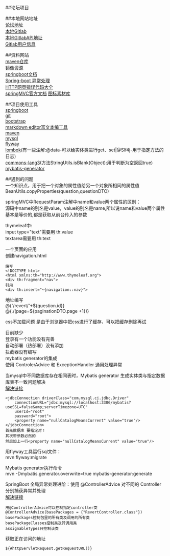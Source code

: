 ##论坛项目<br>

##本地网站地址<br>
[论坛地址](http://localhost:8887)<br>
[本地Gitlab](http://192.168.31.174/)<br>
[本地GitlabAPI地址](http://192.168.31.174/help/api/oauth2.md)<br>
[Gitlab用户信息](http://192.168.31.174/api/v4/user?access_token=jCEq22FxbCc2Jsr7uySM)

##资料网站<br>
[maven仓库](https://mvnrepository.com/)<br>
[镜像资源](https://mirrors.tuna.tsinghua.edu.cn/)<br>
[springboot文档](https://docs.spring.io/spring-boot/docs/2.0.0.RC1/reference/htmlsingle/)<br>
[Spring-boot 异常处理](https://www.jianshu.com/p/332f42fbabe2)<br>
[HTTP网页错误代码大全](https://blog.csdn.net/admin_8888/article/details/75270112)<br>
[springMVC官方文档](https://docs.spring.io/spring/docs/5.0.1.RELEASE/spring-framework-reference/web.html#spring-web)
[图标素材库](https://www.iconfont.cn/)

##项目使用工具<br>
[springboot](https://spring.io/)<br>
[git](https://git-scm.com/)<br>
[bootstrap](https://www.bootcss.com/)<br>
[markdown editor富文本编工具](http://editor.md.ipandao.com/)<br>
[maven](http://maven.apache.org/)<br>
[mysql](https://www.mysql.com/)<br>
[flyway](https://flywaydb.org/)<br>
[lombok](https://projectlombok.org/)(有一些注解:@data-可以给实体类进行get、set|@Slf4j-用于指定方法的日志)<br>
[commons-lang3](https://mvnrepository.com/artifact/org.apache.commons/commons-lang3)(方法StringUtils.isBlank(Object):用于判断为空返回true)<br>
[mybatis-generator](http://mybatis.org/generator/running/running.html)<br>

##遇到的问题<br>
一个知识点，用于把一个对象的属性值给另一个对象所相同的属性值<br>
BeanUtils.copyProperties(question,questionDTO)<br>

springMVC中RequestParam注解中name和value两个属性的区别：<br>
源码中name的别名是value，value的别名是name,所以说name和value两个属性基本是等价的,都是获取从前台传入的参数<br>

thymeleaf中:<br>
input type="text"需要用 th:value<br>
textarea需要用 th:text<br>

一个页面的应用<br>
创建navigation.html<br>

    编写
    <!DOCTYPE html>
    <html xmlns:th="http://www.thymeleaf.org">
    <div th:fragment="nav">
    引用
    <div th:insert="~{navigation::nav}">

地址编写<br>
@{'/revert/'+${question.id}}<br>
@{./(page=${paginationDTO.page +1})}<br>

css不加载问题
是由于浏览器中把css进行了缓存，可以把缓存删除再试

目前缺少<br>
登录有一个功能没有完善<br>
自动部署（热部署）没有添加<br>
拦截器没有编写<br>
mybatis generator的集成<br>
使用 ControlerAdvice 和 ExceptionHandler 通用处理异常<br>

当mysql中不同数据库存在相同表时，Mybatis generator 生成实体类与指定数据库表不一致问题解决<br>
[解决链接](https://blog.csdn.net/weixin_41809435/article/details/85207563)<br>

    <jdbcConnection driverClass="com.mysql.cj.jdbc.Driver"
        connectionURL="jdbc:mysql://localhost:3306/mybatis?useSSL=false&amp;serverTimezone=UTC"
        userId="root"
        password="root">
        <property name="nullCatalogMeansCurrent" value="true"/>
    </jdbcConnection>
    首先数据库 要指定对！
    其次带参数必然的
    然后加上一行<property name="nullCatalogMeansCurrent" value="true"/>

用flyway工具运行sql文件：<br>
mvn flyway:migrate<br>

Mybatis generator执行命令<br>
mvn -Dmybatis.generator.overwrite=true mybatis-generator:generate<br>


SpringBoot 全局异常处理进阶：使用 @ControllerAdvice 对不同的 Controller 分别捕获异常并处理<br>
[解决链接](https://blog.csdn.net/Colton_Null/article/details/88574923)

    用@ControllerAdvice可以控制指定controller类
    @ControllerAdvice(basePackages = {"RevertController.class"})
    basePackages控制包里的所有类及调用的所有类
    basePackageClasses控制类及其调用类
    assignableTypes只控制该类

获取正在访问的地址<br>

    ${#httpServletRequest.getRequestURL()}